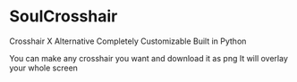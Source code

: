 # SoulCrosshair
Crosshair X Alternative Completely Customizable Built in Python

You can make any crosshair you want and download it as png
It will overlay your whole screen


